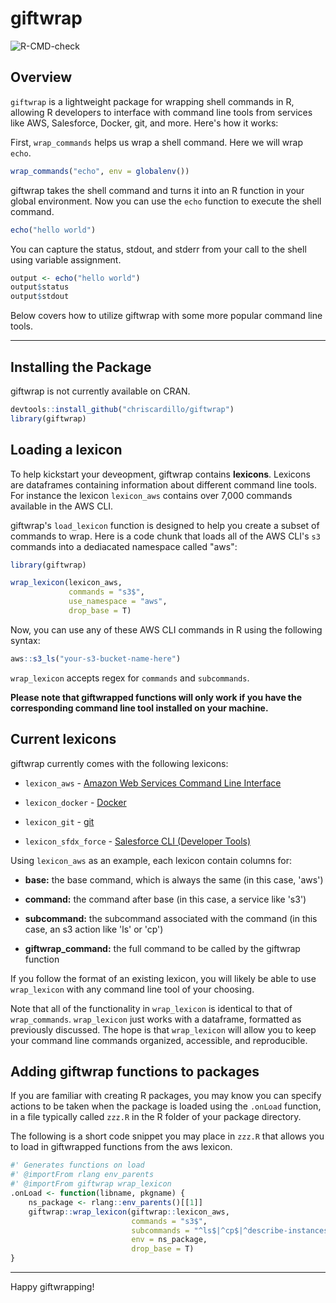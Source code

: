 # giftwrap

<!-- badges: start -->
![R-CMD-check](https://github.com/chriscardillo/giftwrap/workflows/R-CMD-check/badge.svg)
<!-- badges: end -->

## Overview
`giftwrap` is a lightweight package for wrapping shell commands in R, allowing R developers to interface with command line tools from services like AWS, Salesforce, Docker, git, and more. Here's how it works: 

First, `wrap_commands` helps us wrap a shell command. Here we will wrap `echo`.

```r
wrap_commands("echo", env = globalenv())
```

giftwrap takes the shell command and turns it into an R function in your global environment. Now you can use the `echo` function to execute the shell command.

```r
echo("hello world")
```

You can capture the status, stdout, and stderr from your call to the shell using variable assignment.

```r
output <- echo("hello world")
output$status
output$stdout
```

Below covers how to utilize giftwrap with some more popular command line tools.

-----

## Installing the Package

giftwrap is not currently available on CRAN.

```r
devtools::install_github("chriscardillo/giftwrap")
library(giftwrap)
```

## Loading a lexicon

To help kickstart your deveopment, giftwrap contains **lexicons**. Lexicons are dataframes containing information about different command line tools. For instance the lexicon `lexicon_aws` contains over 7,000 commands available in the AWS CLI. 

giftwrap's `load_lexicon` function is designed to help you create a subset of commands to wrap. Here is a code chunk that loads all of the AWS CLI's `s3` commands into a dediacated namespace called "aws":

```r
library(giftwrap)

wrap_lexicon(lexicon_aws,
             commands = "s3$",
             use_namespace = "aws",
             drop_base = T)
```

Now, you can use any of these AWS CLI commands in R using the following syntax:

```r
aws::s3_ls("your-s3-bucket-name-here")
```

`wrap_lexicon` accepts regex for `commands` and `subcommands`.

**Please note that giftwrapped functions will only work if you have the corresponding command line tool installed on your machine.**

## Current lexicons

giftwrap currently comes with the following lexicons:

  - `lexicon_aws` - <a target="_blank" href="https://docs.aws.amazon.com/cli/latest/userguide/cli-chap-welcome.html">Amazon Web Services Command Line Interface</a>
  
  - `lexicon_docker` - <a target="_blank" href="https://docs.docker.com/get-started/">Docker</a>
  
  - `lexicon_git` - <a target="_blank" href="https://git-scm.com/book/en/v2/Getting-Started-Installing-Git">git</a>
  
  - `lexicon_sfdx_force` - <a target="_blank" href="https://developer.salesforce.com/blogs/2018/02/getting-started-salesforce-dx-part-3-5.html">Salesforce CLI (Developer Tools)</a>

Using `lexicon_aws` as an example, each lexicon contain columns for:

  - **base:**  the base command, which is always the same (in this case, 'aws')
  
  - **command:** the command after base (in this case, a service like 's3')
  
  - **subcommand:** the subcommand associated with the command (in this case, an s3 action like 'ls' or 'cp')
  
  - **giftwrap_command:** the full command to be called by the giftwrap function

If you follow the format of an existing lexicon, you will likely be able to use `wrap_lexicon` with any command line tool of your choosing.

Note that all of the functionality in `wrap_lexicon` is identical to that of `wrap_commands`. `wrap_lexicon` just works with a dataframe, formatted as previously discussed. The hope is that `wrap_lexicon` will allow you to keep your command line commands organized, accessible, and reproducible.

## Adding giftwrap functions to packages

If you are familiar with creating R packages, you may know you can specify actions to be taken when the package is loaded using the `.onLoad` function, in a file typically called `zzz.R` in the R folder of your package directory.

The following is a short code snippet you may place in `zzz.R` that allows you to load in giftwrapped functions from the aws lexicon.

```r
#' Generates functions on load
#' @importFrom rlang env_parents
#' @importFrom giftwrap wrap_lexicon
.onLoad <- function(libname, pkgname) {
    ns_package <- rlang::env_parents()[[1]]
    giftwrap::wrap_lexicon(giftwrap::lexicon_aws,
                           commands = "s3$",
                           subcommands = "^ls$|^cp$|^describe-instances$",
                           env = ns_package,
                           drop_base = T)
}
```
-----

Happy giftwrapping!
